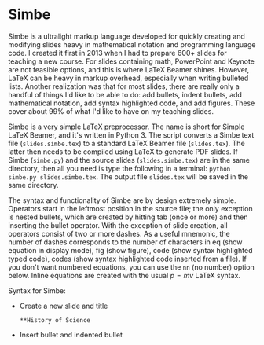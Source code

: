 # Simbe

Simbe is a ultralight markup language developed for quickly creating and modifying slides heavy in mathematical notation and programming language code. I created it first in 2013 when I had to prepare 600+ slides for teaching a new course. For slides containing math, PowerPoint and Keynote are not feasible options, and this is where LaTeX Beamer shines. However, LaTeX can be heavy in markup overhead, especially when writing bulleted lists. Another realization was that for most slides, there are really only a handful of things I'd like to be able to do: add bullets, indent bullets, add mathematical notation, add syntax highlighted code, and add figures. These cover about 99% of what I'd like to have on my teaching slides.

Simbe is a very simple LaTeX preprocessor. The name is short for Simple LaTeX Beamer, and it's written in Python 3. The script converts a Simbe text file (`slides.simbe.tex`) to a standard LaTeX Beamer file (`slides.tex`). The latter then needs to be compiled using LaTeX to generate PDF slides. If Simbe (`simbe.py`) and the source slides (`slides.simbe.tex`) are in the same directory, then all you need is type the following in a terminal: `python simbe.py slides.simbe.tex`. The output file `slides.tex` will be saved in the same directory.

The syntax and functionality of Simbe are by design extremely simple. Operators start in the leftmost position in the source file; the only exception is nested bullets, which are created by hitting tab (once or more) and then inserting the bullet operator. With the exception of slide creation, all operators consist of two or more dashes. As a useful mnemonic, the number of dashes corresponds to the number of characters in eq (show equation in display mode), fig (show figure), code (show syntax highlighted typed code), codes (show syntax highlighted code inserted from a file). If you don't want numbered equations, you can use the `nn` (no number) option below. Inline equations are created with the usual $p=mv$ LaTeX syntax.

Syntax for Simbe:
- Create a new slide and title
  ```
  **History of Science
  ```
- Insert bullet and indented bullet
  ```
  -There are a few famous equations in science.
    -Some are more famous than others.
   ```
- Insert numbered equation
  ```
  --E=mc^2--
  ```
  ```
  --
  E=mc^2
  --
  ```
- Insert non-numbered equation
  ```
  --E=mc^2--nn
  ```
  ```
  --
  E=mc^2
  --nn
  ```
- Insert figure; specify relative width; add caption (optional)
  ```
  ---
  my_figure.pdf, 0.4
  -This is the caption.
  ---
  ```



- \verb+---+

- Start and end code segment (code) <br />
- 
- \verb+----+
- Insert code segment from file (codes) <br />
- 
- 
- : \verb+-----filename.py-----+









